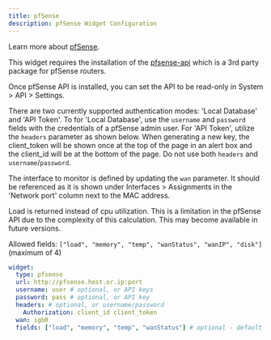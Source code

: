 ```yaml
---
title: pfSense
description: pfSense Widget Configuration
---
```


Learn more about [pfSense](https://github.com/pfsense/pfsense).

This widget requires the installation of the [pfsense-api](https://github.com/jaredhendrickson13/pfsense-api) which is a 3rd party package for pfSense routers.

Once pfSense API is installed, you can set the API to be read-only in System > API > Settings.

There are two currently supported authentication modes: 'Local Database' and 'API Token'. To for 'Local Database', use the `username` and `password` fields with the credentials of a pfSense admin user. For 'API Token', utilize the `headers` parameter as shown below. When generating a new key, the client_token will be shown once at the top of the page in an alert box and the client_id will be at the bottom of the page. Do not use both `headers` and `username`/`password`.

The interface to monitor is defined by updating the `wan` parameter. It should be referenced as it is shown under Interfaces > Assignments in the 'Network port' column next to the MAC address.

Load is returned instead of cpu utilization. This is a limitation in the pfSense API due to the complexity of this calculation. This may become available in future versions.

Allowed fields: `["load", "memory", "temp", "wanStatus", "wanIP", "disk"]` (maximum of 4)

```yaml
widget:
  type: pfsense
  url: http://pfsense.host.or.ip:port
  username: user # optional, or API keys
  password: pass # optional, or API key
  headers: # optional, or username/password
    Authorization: client_id client_token
  wan: igb0
  fields: ["load", "memory", "temp", "wanStatus"] # optional - default fields shown
```
